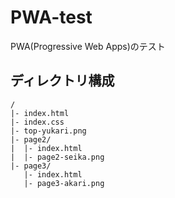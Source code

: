 # PWA-test

PWA(Progressive Web Apps)のテスト

## ディレクトリ構成

```
/
|- index.html
|- index.css
|- top-yukari.png
|- page2/
|  |- index.html
|  |- page2-seika.png
|- page3/
   |- index.html
   |- page3-akari.png
```
